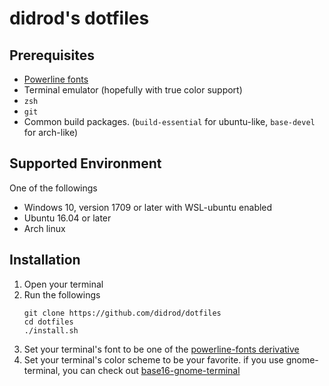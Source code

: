 # didrod's dotfiles

## Prerequisites
* [Powerline fonts](https://github.com/powerline/fonts)
* Terminal emulator (hopefully with true color support)
* `zsh`
* `git`
* Common build packages. (`build-essential` for ubuntu-like, `base-devel` for arch-like)

## Supported Environment
One of the followings
* Windows 10, version 1709 or later with WSL-ubuntu enabled
* Ubuntu 16.04 or later
* Arch linux

## Installation
1. Open your terminal
1. Run the followings
    ```
    git clone https://github.com/didrod/dotfiles
    cd dotfiles
    ./install.sh
    ```
1. Set your terminal's font to be one of the [powerline-fonts derivative](https://github.com/powerline/fonts#font-families)
1. Set your terminal's color scheme to be your favorite. if you use gnome-terminal,
    you can check out [base16-gnome-terminal](https://github.com/aaron-williamson/base16-gnome-terminal)
